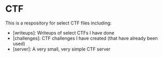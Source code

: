 # CTF

This is a respository for select CTF files including: 

* [writeups]: Writeups of select CTFs I have done
* [challenges]: CTF challenges I have created (that have already been used)
* [server]: A very small, very simple CTF server
